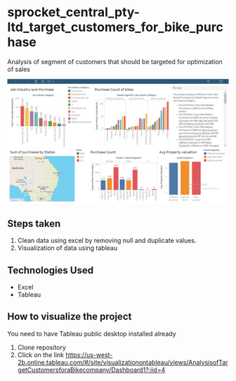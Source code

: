 # sprocket_central_pty-ltd_target_customers_for_bike_purchase
Analysis of segment of customers that should be targeted for optimization of sales


![Screenshot showing graphical repesentation of the analysis done.](/Screenshot_of_analysis.png)

## Steps taken

1. Clean data using excel by removing null and duplicate values.
2. Visualization of data using tableau

## Technologies Used
- Excel
- Tableau

## How to visualize the project
   You need to have Tableau public desktop installed already
1. Clone repository
2. Click on the link https://us-west-2b.online.tableau.com/#/site/visualizationontableau/views/AnalysisofTargetCustomersforaBikecompany/Dashboard1?:iid=4

